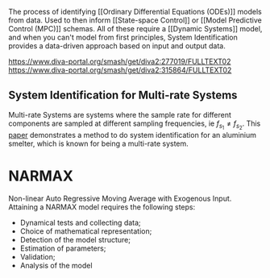 The process of identifying [[Ordinary Differential Equations (ODEs)]] models from data. Used to then inform [[State-space Control]] or [[Model Predictive Control (MPC)]] schemas. All of these require a [[Dynamic Systems]] model, and when you can't model from first principles, System Identification provides a data-driven approach based on input and output data. 

https://www.diva-portal.org/smash/get/diva2:277019/FULLTEXT02
https://www.diva-portal.org/smash/get/diva2:315864/FULLTEXT02



## System Identification for Multi-rate Systems 
Multi-rate Systems are systems where the sample rate for different components are sampled at different sampling frequencies, ie $f_{s_1} \neq f_{s_2}$. This [paper](https://www.mic-journal.no/PDF/2014/MIC-2014-3-1.pdf) demonstrates a method to do system identification for an aluminium smelter, which is known for being a multi-rate system. 




# NARMAX
Non-linear Auto Regressive Moving Average with Exogenous Input. Attaining a NARMAX model requires the following steps:


- Dynamical tests and collecting data;
- Choice of mathematical representation;
- Detection of the model structure;
- Estimation of parameters;
- Validation;
- Analysis of the model

